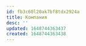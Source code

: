 ```yaml
---
id: fb3c60l20ak7bf8tdx2924a
title: Компания
desc: ''
updated: 1648744363437
created: 1648744363438
---
```


